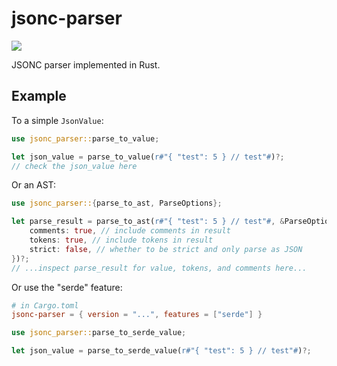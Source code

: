 # jsonc-parser

[![](https://img.shields.io/crates/v/jsonc-parser.svg)](https://crates.io/crates/jsonc-parser)

JSONC parser implemented in Rust.

## Example

To a simple `JsonValue`:

```rs
use jsonc_parser::parse_to_value;

let json_value = parse_to_value(r#"{ "test": 5 } // test"#)?;
// check the json_value here
```

Or an AST:

```rs
use jsonc_parser::{parse_to_ast, ParseOptions};

let parse_result = parse_to_ast(r#"{ "test": 5 } // test"#, &ParseOptions {
    comments: true, // include comments in result
    tokens: true, // include tokens in result
    strict: false, // whether to be strict and only parse as JSON
})?;
// ...inspect parse_result for value, tokens, and comments here...
```

Or use the "serde" feature:

```toml
# in Cargo.toml
jsonc-parser = { version = "...", features = ["serde"] }
```

```rs
use jsonc_parser::parse_to_serde_value;

let json_value = parse_to_serde_value(r#"{ "test": 5 } // test"#)?;
```
